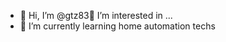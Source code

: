 - 👋 Hi, I’m @gtz83👀 I’m interested in ...
- 🌱 I’m currently learning home automation techs

<!---
gtz83/gtz83 is a ✨ special ✨ repository because its `README.md` (this file) appears on your GitHub profile.
You can click the Preview link to take a look at your changes.
--->

